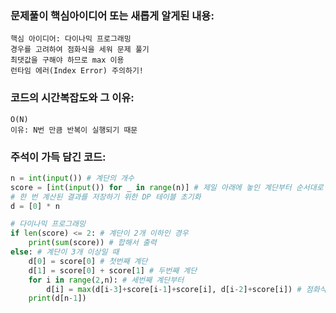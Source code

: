 ### 문제풀이 핵심아이디어 또는 새롭게 알게된 내용: 
    핵심 아이디어: 다이나믹 프로그래밍
    경우를 고려하여 점화식을 세워 문제 풀기 
    최댓값을 구해야 하므로 max 이용
    런타임 에러(Index Error) 주의하기!

### 코드의 시간복잡도와 그 이유:
    O(N)
    이유: N번 만큼 반복이 실행되기 때문 

### 주석이 가득 담긴 코드:
```python
n = int(input()) # 계단의 개수
score = [int(input()) for _ in range(n)] # 제일 아래에 놓인 계단부터 순서대로 각 계단에 쓰여 있는 점수
# 한 번 계산된 결과를 저장하기 위한 DP 테이블 초기화
d = [0] * n

# 다이나믹 프로그래밍
if len(score) <= 2: # 계단이 2개 이하인 경우
    print(sum(score)) # 합해서 출력
else: # 계단이 3개 이상일 때
    d[0] = score[0] # 첫번째 계단
    d[1] = score[0] + score[1] # 두번째 계단
    for i in range(2,n): # 세번째 계단부터
        d[i] = max(d[i-3]+score[i-1]+score[i], d[i-2]+score[i]) # 점화식 -> max 이용하여 최댓값 구하기
    print(d[n-1])
```

